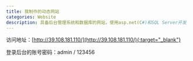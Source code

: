 ```yaml
---
title: 我制作的动态网站
categories: Website
description: 具备后台管理系统和数据库的网站，使用asp.net(C#)和SQL Server开发
---
```



访问地址：[http://39.108.181.110/](http://39.108.181.110/){:target="_blank"}

登录后台的账号密码：admin / 123456